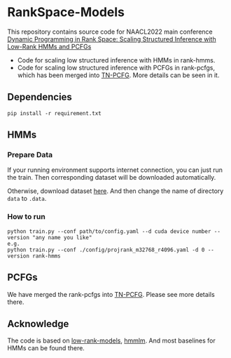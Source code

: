 # RankSpace-Models
This repository contains source code for NAACL2022 main conference [Dynamic Programming in Rank Space: Scaling Structured Inference with Low-Rank HMMs and PCFGs](https://openreview.net/forum?id=KBpfIEHa9Th)

* Code for scaling low structured inference with HMMs in rank-hmms.
* Code for scaling low structured inference with PCFGs in rank-pcfgs, which has been merged into [TN-PCFG](https://github.com/sustcsonglin/TN-PCFG). More details can be seen in it.

## Dependencies
```
pip install -r requirement.txt
```

## HMMs
### Prepare Data
If your running environment supports internet connection, you can just run the train. Then corresponding dataset will be downloaded automatically.

Otherwise, download dataset [here](https://drive.google.com/file/d/1f0nKHmXrBIs-LkH4XikYoM8xKM49FhA5/view?usp=sharing). And then change the name of directory `data` to `.data`.

### How to run
```
python train.py --conf path/to/config.yaml --d cuda device number --version "any name you like"
e.g.
python train.py --conf ./config/projrank_m32768_r4096.yaml -d 0 --version rank-hmms
```

## PCFGs
We have merged the rank-pcfgs into [TN-PCFG](https://github.com/sustcsonglin/TN-PCFG). Please see more details there.

## Acknowledge
The code is based on [low-rank-models](https://github.com/justinchiu/low-rank-models), [hmmlm](https://github.com/harvardnlp/hmm-lm). And most baselines for HMMs can be found there.